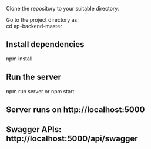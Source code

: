 Clone the repository to your suitable directory.<br/>

Go to the project directory as: <br/>
cd ap-backend-master


## Install dependencies
npm install

## Run the server
npm run server or npm start

## Server runs on http://localhost:5000

## Swagger APIs: http://localhost:5000/api/swagger
